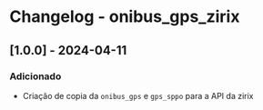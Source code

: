 # Changelog - onibus_gps_zirix

## [1.0.0] - 2024-04-11

### Adicionado

- Criação de copia da `onibus_gps` e `gps_sppo` para a API da zirix